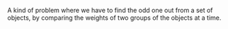 A kind of problem where we have to find the odd one out from a set of
objects, by comparing the weights of two groups of the objects at a
time.
